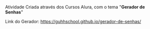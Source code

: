 Atividade Criada através dos Cursos Alura, com o tema "**Gerador de Senhas**"

Link do Gerador: https://guhhschool.github.io/gerador-de-senhas/
